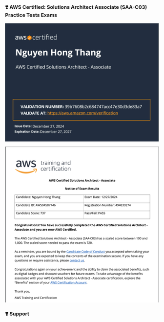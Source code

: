### ❣️ AWS Certified: Solutions Architect Associate (SAA-C03) Practice Tests Exams

![Promotional image](saa-c03/saa-03.jpeg)

![Promotionall image](saa-c03/score.png)

### ❣️ Support
